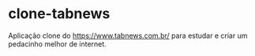 # clone-tabnews
Aplicação clone do https://www.tabnews.com.br/ para estudar e criar um pedacinho melhor de internet.
